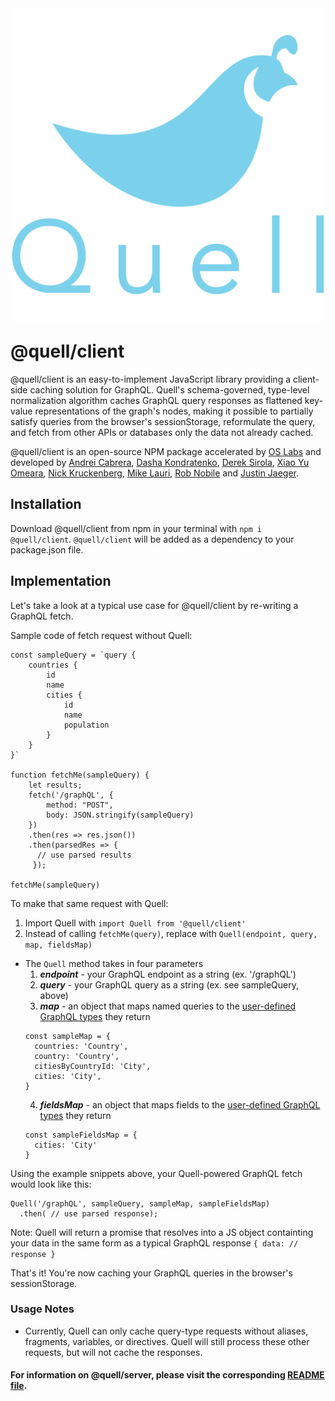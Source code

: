 <p align="center"><img src="./assets/QUELL-nested-LG@0.75x.png" width='500' style="margin-top: 10px; margin-bottom: -10px;"></p>

# @quell/client

@quell/client is an easy-to-implement JavaScript library providing a client-side caching solution for GraphQL. Quell's schema-governed, type-level normalization algorithm caches GraphQL query responses as flattened key-value representations of the graph's nodes, making it possible to partially satisfy queries from the browser's sessionStorage, reformulate the query, and fetch from other APIs or databases only the data not already cached.

@quell/client is an open-source NPM package accelerated by [OS Labs](https://github.com/oslabs-beta/) and developed by [Andrei Cabrera](https://github.com/Andreicabrerao), [Dasha Kondratenko](https://github.com/dasha-k), [Derek Sirola](https://github.com/dsirola1), [Xiao Yu Omeara](https://github.com/xyomeara), [Nick Kruckenberg](https://github.com/kruckenberg), [Mike Lauri](https://github.com/MichaelLauri), [Rob Nobile](https://github.com/RobNobile) and [Justin Jaeger](https://github.com/justinjaeger).

## Installation

Download @quell/client from npm in your terminal with `npm i @quell/client`.
`@quell/client` will be added as a dependency to your package.json file.

## Implementation

Let's take a look at a typical use case for @quell/client by re-writing a GraphQL fetch.

Sample code of fetch request without Quell:

```
const sampleQuery = `query {
    countries {
        id
        name
        cities {
            id
            name
            population
        }
    }
}`

function fetchMe(sampleQuery) {
    let results;
    fetch('/graphQL', {
        method: "POST",
        body: JSON.stringify(sampleQuery)
    })
    .then(res => res.json())
    .then(parsedRes => {
      // use parsed results
     });

fetchMe(sampleQuery)
```

To make that same request with Quell:

1. Import Quell with `import Quell from '@quell/client'`
2. Instead of calling `fetchMe(query)`, replace with `Quell(endpoint, query, map, fieldsMap)`

- The `Quell` method takes in four parameters
  1. **_endpoint_** - your GraphQL endpoint as a string (ex. '/graphQL')
  2. **_query_** - your GraphQL query as a string (ex. see sampleQuery, above)
  3. **_map_** - an object that maps named queries to the [user-defined GraphQL types](https://graphql.org/learn/schema/#object-types-and-fields) they return
  ```
  const sampleMap = {
    countries: 'Country',
    country: 'Country',
    citiesByCountryId: 'City',
    cities: 'City',
  }
  ```
  4. **_fieldsMap_** - an object that maps fields to the [user-defined GraphQL types](https://graphql.org/learn/schema/#object-types-and-fields) they return
  ```
  const sampleFieldsMap = {
    cities: 'City'
  }
  ```

Using the example snippets above, your Quell-powered GraphQL fetch would look like this:

```
Quell('/graphQL', sampleQuery, sampleMap, sampleFieldsMap)
  .then( // use parsed response);
```

Note: Quell will return a promise that resolves into a JS object containting your data in the same form as a typical GraphQL response `{ data: // response }`

That's it! You're now caching your GraphQL queries in the browser's sessionStorage.

### Usage Notes

- Currently, Quell can only cache query-type requests without aliases, fragments, variables, or directives. Quell will still process these other requests, but will not cache the responses.

#### For information on @quell/server, please visit the corresponding [README file](https://github.com/oslabs-beta/Quell/tree/master/quell-server).
